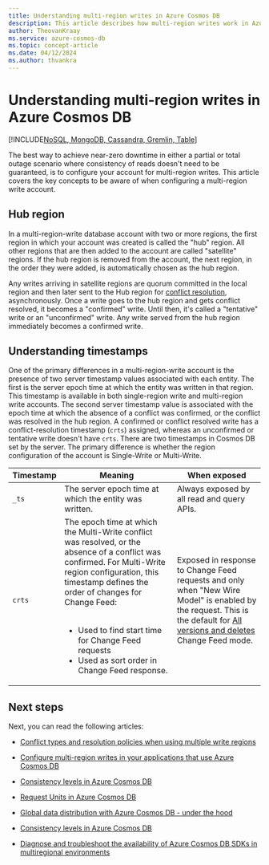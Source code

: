 ```yaml
---
title: Understanding multi-region writes in Azure Cosmos DB
description: This article describes how multi-region writes work in Azure Cosmos DB.
author: TheovanKraay
ms.service: azure-cosmos-db
ms.topic: concept-article
ms.date: 04/12/2024
ms.author: thvankra
---
```


# Understanding multi-region writes in Azure Cosmos DB

[!INCLUDE[NoSQL, MongoDB, Cassandra, Gremlin, Table](includes/appliesto-nosql-mongodb-cassandra-gremlin-table.md)]

The best way to achieve near-zero downtime in either a partial or total outage scenario where consistency of reads doesn't need to be guaranteed, is to configure your account for multi-region writes. This article covers the key concepts to be aware of when configuring a multi-region write account. 

## Hub region
In a multi-region-write database account with two or more regions, the first region in which your account was created is called the "hub" region. All other regions that are then added to the account are called "satellite" regions. If the hub region is removed from the account, the next region, in the order they were added, is automatically chosen as the hub region.  

Any writes arriving in satellite regions are quorum committed in the local region and then later sent to the Hub region for [conflict resolution](conflict-resolution-policies.md), asynchronously. Once a write goes to the hub region and gets conflict resolved, it becomes a "confirmed" write. Until then, it's called a "tentative" write or an "unconfirmed" write. Any write served from the hub region immediately becomes a confirmed write. 

## Understanding timestamps  

One of the primary differences in a multi-region-write account is the presence of two server timestamp values associated with each entity. The first is the server epoch time at which the entity was written in that region. This timestamp is available in both single-region write and multi-region write accounts. The second server timestamp value is associated with the epoch time at which the absence of a conflict was confirmed, or the conflict was resolved in the hub region. A confirmed or conflict resolved write has a conflict-resolution timestamp (`crts`) assigned, whereas an unconfirmed or tentative write doesn't have `crts`. There are two timestamps in Cosmos DB set by the server. The primary difference is whether the region configuration of the account is Single-Write or Multi-Write.

| Timestamp | Meaning                                                                                                                                                                                                                                                                                                                                                                                                                                                                                                                                                                            | When exposed                                                                                                                                                                 |
| --------- | ---------------------------------------------------------------------------------------------------------------------------------------------------------------------------------------------------------------------------------------------------------------------------------------------------------------------------------------------------------------------------------------------------------------------------------------------------------------------------------------------------------------------------------------------------------------------------------- | ---------------------------------------------------------------------------------------------------------------------------------------------------------------------------- |
| `_ts`       | The server epoch time at which the entity was written.                                                                                                                                                                                                                                                                                                                                                                                                                                                                                                                             | Always exposed by all read and query APIs.                                                                                                                                   |
| `crts`      | The epoch time at which the Multi-Write conflict was resolved, or the absence of a conflict was confirmed. For Multi-Write region configuration, this timestamp defines the order of changes for Change Feed:<br><br><ul><li>Used to find start time for Change Feed requests</li><li>Used as sort order in Change Feed response.</li></ul> | Exposed in response to Change Feed requests and only when "New Wire Model" is enabled by the request. This is the default for [All versions and deletes](change-feed.md#all-versions-and-deletes-mode-preview) Change Feed mode. |



## Next steps

Next, you can read the following articles:

* [Conflict types and resolution policies when using multiple write regions](conflict-resolution-policies.md)

* [Configure multi-region writes in your applications that use Azure Cosmos DB](how-to-multi-master.md)

* [Consistency levels in Azure Cosmos DB](./consistency-levels.md)

* [Request Units in Azure Cosmos DB](./request-units.md)

* [Global data distribution with Azure Cosmos DB - under the hood](global-dist-under-the-hood.md)

* [Consistency levels in Azure Cosmos DB](consistency-levels.md)

* [Diagnose and troubleshoot the availability of Azure Cosmos DB SDKs in multiregional environments](troubleshoot-sdk-availability.md)
